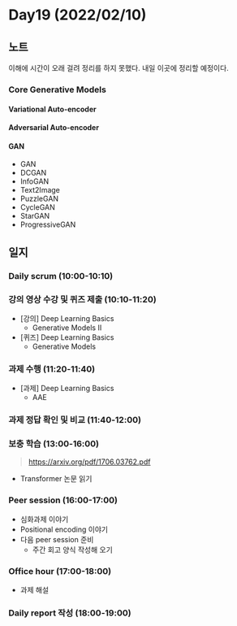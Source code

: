 # Day19 (2022/02/10)

## 노트

이해에 시간이 오래 걸려 정리를 하지 못했다. 내일 이곳에 정리할 예정이다.

### Core Generative Models

#### Variational Auto-encoder

#### Adversarial Auto-encoder

#### GAN

  * GAN
  * DCGAN
  * InfoGAN
  * Text2Image
  * PuzzleGAN
  * CycleGAN
  * StarGAN
  * ProgressiveGAN

## 일지

### Daily scrum (10:00-10:10)

### 강의 영상 수강 및 퀴즈 제출 (10:10-11:20)

  * [강의] Deep Learning Basics
    * Generative Models II
  * [퀴즈] Deep Learning Basics
    * Generative Models

### 과제 수행 (11:20-11:40)

  * [과제] Deep Learning Basics
    * AAE

### 과제 정답 확인 및 비교 (11:40-12:00)

### 보충 학습 (13:00-16:00)

> https://arxiv.org/pdf/1706.03762.pdf

  * Transformer 논문 읽기

### Peer session (16:00-17:00)

  * 심화과제 이야기
  * Positional encoding 이야기
  * 다음 peer session 준비
    * 주간 회고 양식 작성해 오기

### Office hour (17:00-18:00)

  * 과제 해설

### Daily report 작성 (18:00-19:00)

